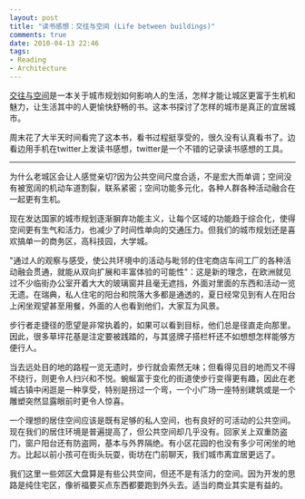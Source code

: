 ```yaml
---
layout: post
title: "读书感想：交往与空间 (Life between buildings)"
comments: true
date: 2010-04-13 22:46
tags:
- Reading
- Architecture
---
```

[交往与空间](http://book.douban.com/subject/1393903/)是一本关于城市规划如何影响人的生活，怎样才能让城区更富于生机和魅力，让生活其中的人更愉快舒畅的书。这本书探讨了怎样的城市是真正的宜居城市。

周末花了大半天时间看完了这本书，看书过程挺享受的，很久没有认真看书了。边看边用手机在twitter上发读书感想，twitter是一个不错的记录读书感想的工具。

* * *

为什么老城区会让人感觉亲切?因为公共空间尺度合适，不是宏大而单调；空间没有被宽阔的机动车道割裂，联系紧密；空间功能多元化，各种人群各种活动融合在一起更有生机。

现在发达国家的城市规划逐渐摒弃功能主义，让每个区域的功能趋于综合化，使得空间更有生气和活力，也减少了时间性单向的交通压力。但我们的城市规划还是喜欢搞单一的商务区，高科技园，大学城。

"通过人的观察与感受，使公共环境中的活动与毗邻的住宅商店车间工厂的各种活动融会贯通，就能从双向扩展和丰富体验的可能性"：这是新的理念，在欧洲就见过不少临街办公室开着大大的玻璃窗并且毫无遮挡，外面对里面的东西和活动一览无遗。在瑞典，私人住宅的阳台和院落大多都是通透的，夏日经常见到有人在阳台上闲坐观望甚至用餐，外面的人也看到他们，大家互为风景。

步行者走捷径的愿望是非常执着的，如果可以看到目标，他们总是径直走向那里。因此，很多草坪花基是注定要被践踏的，与其竖牌子搭栏杆还不如想想怎样能够方便行人。

当去远处目的地的路程一览无遗时，步行就会索然无味；但看得见目的地而又不得不绕行，则更令人扫兴和不悦。蜿蜒富于变化的街道使步行变得更有趣，因此在老城古镇中闲逛是一种享受，特别是拐过一个弯，一个小广场一座特别建筑或是一个雕塑突然显露眼前时更令人惊喜。

一个理想的居住空间应该是既有足够的私人空间，也有良好的可活动的公共空间。现在我们的居住环境是普遍提高了，但公共空间却几乎没有。回家关上双重防盗门，窗户阳台还有防盗网，基本与外界隔绝。有小区花园的也没有多少可闲坐的地方。比起以前小孩可在街头玩耍，街坊在门前聊天，我们城市离宜居更远了。

我们这里一些郊区大盘算是有些公共空间，但还不是有活力的空间。因为开发的思路是纯住宅区，像祈福要买点东西都要跑到外头去。适当的商业其实是有益的。
